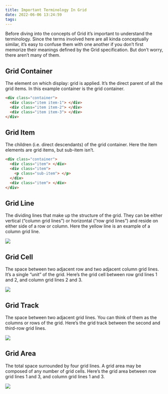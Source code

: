```yaml
---
title: Important Terminology In Grid
date: 2022-06-06 13:24:59
tags:
---
```


Before diving into the concepts of Grid it’s important to understand the terminology. Since the terms involved here are all kinda conceptually similar, it’s easy to confuse them with one another if you don’t first memorize their meanings defined by the Grid specification. But don’t worry, there aren’t many of them.

## Grid Container

The element on which display: grid is applied. It’s the direct parent of all the grid items. In this example container is the grid container.

```HTML HTML
<div class="container">
  <div class="item item-1"> </div>
  <div class="item item-2"> </div>
  <div class="item item-3"> </div>
</div>
```

## Grid Item

The children (i.e. direct descendants) of the grid container. Here the item elements are grid items, but sub-item isn’t.

```HTML HTML
<div class="container">
  <div class="item"> </div>
  <div class="item">
    <p class="sub-item"> </p>
  </div>
  <div class="item"> </div>
</div>
```

## Grid Line

The dividing lines that make up the structure of the grid. They can be either vertical (“column grid lines”) or horizontal (“row grid lines”) and reside on either side of a row or column. Here the yellow line is an example of a column grid line.

![](/images/terms-grid-line.svg)

## Grid Cell

The space between two adjacent row and two adjacent column grid lines. It’s a single “unit” of the grid. Here’s the grid cell between row grid lines 1 and 2, and column grid lines 2 and 3.

![](/images/terms-grid-cell.svg)

## Grid Track

The space between two adjacent grid lines. You can think of them as the columns or rows of the grid. Here’s the grid track between the second and third-row grid lines.

![](/images/terms-grid-track.svg)

## Grid Area

The total space surrounded by four grid lines. A grid area may be composed of any number of grid cells. Here’s the grid area between row grid lines 1 and 3, and column grid lines 1 and 3.

![](/images/terms-grid-area.svg)